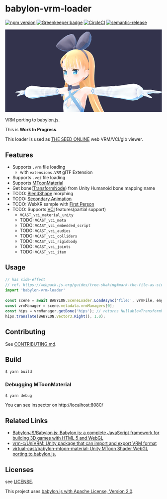 # babylon-vrm-loader

[![npm version](https://badge.fury.io/js/babylon-vrm-loader.svg)](https://badge.fury.io/js/babylon-vrm-loader) [![Greenkeeper badge](https://badges.greenkeeper.io/virtual-cast/babylon-vrm-loader.svg)](https://greenkeeper.io/) [![CircleCI](https://circleci.com/gh/virtual-cast/babylon-vrm-loader.svg?style=svg)](https://circleci.com/gh/virtual-cast/babylon-vrm-loader) [![semantic-release](https://img.shields.io/badge/%20%20%F0%9F%93%A6%F0%9F%9A%80-semantic--release-e10079.svg)](https://github.com/semantic-release/semantic-release)

![alicia.png](alicia.png)

VRM porting to babylon.js.

This is **Work In Progress**.

This loader is used as [THE SEED ONLINE](https://seed.online) web VRM/VCI/glb viewer.

## Features

- Supports `.vrm` file loading
    - with `extensions.VRM` glTF Extension
- Supports `.vci` file loading
- Supports [MToonMaterial](https://github.com/virtual-cast/babylon-mtoon-material)
- Get bone([TransformNode](https://doc.babylonjs.com/api/classes/babylon.transformnode)) from Unity Humanoid bone mapping name
- TODO: [BlendShape](https://vrm.dev/univrm/components/univrm_blendshape/) morphing
- TODO: [Secondary Animation](https://vrm.dev/univrm/components/univrm_secondary/)
- TODO: WebXR sample with [First Person](https://vrm.dev/univrm/components/univrm_firstperson/)
- TODO: Supports [VCI](https://github.com/virtual-cast/VCI) features(partial support)
    - `VCAST_vci_material_unity`
    - TODO: `VCAST_vci_meta`
    - TODO: `VCAST_vci_embedded_script`
    - TODO: `VCAST_vci_audios`
    - TODO: `VCAST_vci_colliders`
    - TODO: `VCAST_vci_rigidbody`
    - TODO: `VCAST_vci_joints`
    - TODO: `VCAST_vci_item`

## Usage

```ts
// has side-effect
// ref. https://webpack.js.org/guides/tree-shaking#mark-the-file-as-side-effect-free
import 'babylon-vrm-loader'

const scene = await BABYLON.SceneLoader.LoadAsync('file:', vrmFile, engine);
const vrmManager = scene.metadata.vrmManagers[0];
const hips = vrmManager.getBone('hips'); // returns Nullable<TransformNode>
hips.translate(BABYLON.Vector3.Right(), 1.0);
```

## Contributing

See [CONTRIBUTING.md](./CONTRIBUTING.md).

## Build

```s
$ yarn build
```

### Debugging MToonMaterial

```s
$ yarn debug
```

You can see inspector on http://localhost:8080/

## Related Links

- [BabylonJS/Babylon.js: Babylon.js: a complete JavaScript framework for building 3D games with HTML 5 and WebGL](https://github.com/BabylonJS/Babylon.js)
- [vrm-c/UniVRM: Unity package that can import and export VRM format](https://github.com/vrm-c/UniVRM)
- [virtual-cast/babylon-mtoon-material: Unity MToon Shader WebGL porting to babylon.js.](https://github.com/virtual-cast/babylon-mtoon-material)

## Licenses

see [LICENSE](./LICENSE).

This project uses [babylon.js with Apache License, Version 2.0](https://github.com/BabylonJS/Babylon.js/blob/master/license.md).
